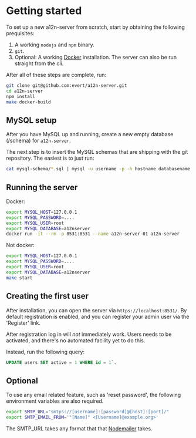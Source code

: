 Getting started
===============

To set up a new a12n-server from scratch, start by obtaining the following
prequisites:

1. A working `nodejs` and `npm` binary.
2. `git`.
3. Optional: A working [Docker][1] installation. The server can also be run
   straight from the cli.


After all of these steps are complete, run:

```sh
git clone git@github.com:evert/a12n-server.git
cd a12n-server
npm install
make docker-build
```

MySQL setup
-----------

After you have MySQL up and running, create a new empty database (/schema) for
`a12n-server`.

The next step is to insert the MySQL schemas that are shipping with the git
repository. The easiest is to just run:

```sh
cat mysql-schema/*.sql | mysql -u username -p -h hostname databasename 
```

Running the server
------------------

Docker:

```sh
export MYSQL_HOST=127.0.0.1
export MYSQL_PASSWORD=....
export MYSQL_USER=root
export MYSQL_DATABASE=a12nserver
docker run -it --rm -p 8531:8531 --name a12n-server-01 a12n-server
```

Not docker:

```sh
export MYSQL_HOST=127.0.0.1
export MYSQL_PASSWORD=....
export MYSQL_USER=root
export MYSQL_DATABASE=a12nserver
make start
```

Creating the first user
-----------------------

After installation, you can open the server via `https://localhost:8531/`.
By default registration is enabled, and you can register your admin user
via the 'Register' link.

After registration log in will _not_ immediately work. Users needs to be
activated, and there's no automated facility yet to do this.

Instead, run the following query:

```sql
UPDATE users SET active = 1 WHERE id = 1`.
```

Optional
--------

To use any email related feature, such as 'reset password', the following environment variables are also required.

```sh
export SMTP_URL="smtps://[username]:[password]@[host]:[port]/"
export SMTP_EMAIL_FROM='"[Name]" <[Username]@example.org>'
```
The SMTP_URL takes any format that that [Nodemailer](https://nodemailer.com/smtp/) takes.

[1]: https://www.docker.com/
